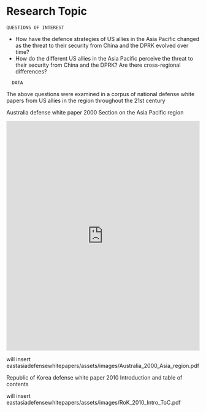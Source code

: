# Research Topic

``
  QUESTIONS OF INTEREST
``

- How have the defence strategies of US allies in the Asia Pacific changed as the threat to their security from China and the DPRK evolved over time?
- How do the different US allies in the Asia Pacific perceive the threat to their security from China and the DPRK? Are there cross-regional differences?

```
  DATA
```

The above questions were examined in a corpus of national defense white papers from US allies in the region throughout the 21st century

Australia defense white paper 2000
Section on the Asia Pacific region

<iframe class="scribd_iframe_embed" src="https://www.scribd.com/embeds/341852935/content?start_page=1&view_mode=scroll&access_key=key-QBYckJevb4n2sVehoVJU&show_recommendations=true" data-auto-height="false" data-aspect-ratio="0.7068965517241379" scrolling="no" id="doc_93562" width="100%" height="600" frameborder="0"></iframe>

will insert eastasiadefensewhitepapers/assets/images/Australia_2000_Asia_region.pdf

Republic of Korea defense white paper 2010
Introduction and table of contents

will insert eastasiadefensewhitepapers/assets/images/RoK_2010_Intro_ToC.pdf
